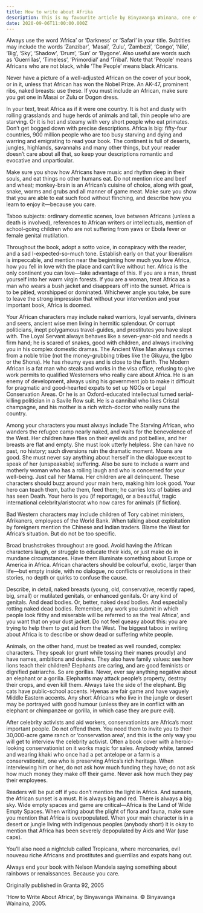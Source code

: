 ```yaml
---
title: How to write about Afrika
description: This is my favourite article by Binyavanga Wainana, one of the best writers I've read. I'm publishing it on my blog because I just can't help myself. Enjoy!
date: 2020-09-06T11:00:00.000Z
---
```

Always use the word ‘Africa’ or ‘Darkness’ or ‘Safari’ in your title. Subtitles may include the words ‘Zanzibar’, ‘Masai’, ‘Zulu’, ‘Zambezi’, ‘Congo’, ‘Nile’, ‘Big’, ‘Sky’, ‘Shadow’, ‘Drum’, ‘Sun’ or ‘Bygone’. Also useful are words such as ‘Guerrillas’, ‘Timeless’, ‘Primordial’ and ‘Tribal’. Note that ‘People’ means Africans who are not black, while ‘The People’ means black Africans.

Never have a picture of a well-adjusted African on the cover of your book, or in it, unless that African has won the Nobel Prize. An AK-47, prominent ribs, naked breasts: use these. If you must include an African, make sure you get one in Masai or Zulu or Dogon dress.

In your text, treat Africa as if it were one country. It is hot and dusty with rolling grasslands and huge herds of animals and tall, thin people who are starving. Or it is hot and steamy with very short people who eat primates. Don’t get bogged down with precise descriptions. Africa is big: fifty-four countries, 900 million people who are too busy starving and dying and warring and emigrating to read your book. The continent is full of deserts, jungles, highlands, savannahs and many other things, but your reader doesn’t care about all that, so keep your descriptions romantic and evocative and unparticular.

Make sure you show how Africans have music and rhythm deep in their souls, and eat things no other humans eat. Do not mention rice and beef and wheat; monkey-brain is an African’s cuisine of choice, along with goat, snake, worms and grubs and all manner of game meat. Make sure you show that you are able to eat such food without flinching, and describe how you learn to enjoy it—because you care.

Taboo subjects: ordinary domestic scenes, love between Africans (unless a death is involved), references to African writers or intellectuals, mention of school-going children who are not suffering from yaws or Ebola fever or female genital mutilation.

Throughout the book, adopt a sotto voice, in conspiracy with the reader, and a sad I-expected-so-much tone. Establish early on that your liberalism is impeccable, and mention near the beginning how much you love Africa, how you fell in love with the place and can’t live without her. Africa is the only continent you can love—take advantage of this. If you are a man, thrust yourself into her warm virgin forests. If you are a woman, treat Africa as a man who wears a bush jacket and disappears off into the sunset. Africa is to be pitied, worshipped or dominated. Whichever angle you take, be sure to leave the strong impression that without your intervention and your important book, Africa is doomed.

Your African characters may include naked warriors, loyal servants, diviners and seers, ancient wise men living in hermitic splendour. Or corrupt politicians, inept polygamous travel-guides, and prostitutes you have slept with. The Loyal Servant always behaves like a seven-year-old and needs a firm hand; he is scared of snakes, good with children, and always involving you in his complex domestic dramas. The Ancient Wise Man always comes from a noble tribe (not the money-grubbing tribes like the Gikuyu, the Igbo or the Shona). He has rheumy eyes and is close to the Earth. The Modern African is a fat man who steals and works in the visa office, refusing to give work permits to qualified Westerners who really care about Africa. He is an enemy of development, always using his government job to make it difficult for pragmatic and good-hearted expats to set up NGOs or Legal Conservation Areas. Or he is an Oxford-educated intellectual turned serial-killing politician in a Savile Row suit. He is a cannibal who likes Cristal champagne, and his mother is a rich witch-doctor who really runs the country.

Among your characters you must always include The Starving African, who wanders the refugee camp nearly naked, and waits for the benevolence of the West. Her children have flies on their eyelids and pot bellies, and her breasts are flat and empty. She must look utterly helpless. She can have no past, no history; such diversions ruin the dramatic moment. Moans are good. She must never say anything about herself in the dialogue except to speak of her (unspeakable) suffering. Also be sure to include a warm and motherly woman who has a rolling laugh and who is concerned for your well-being. Just call her Mama. Her children are all delinquent. These characters should buzz around your main hero, making him look good. Your hero can teach them, bathe them, feed them; he carries lots of babies and has seen Death. Your hero is you (if reportage), or a beautiful, tragic international celebrity/aristocrat who now cares for animals (if fiction).

Bad Western characters may include children of Tory cabinet ministers, Afrikaners, employees of the World Bank. When talking about exploitation by foreigners mention the Chinese and Indian traders. Blame the West for Africa’s situation. But do not be too specific.

Broad brushstrokes throughout are good. Avoid having the African characters laugh, or struggle to educate their kids, or just make do in mundane circumstances. Have them illuminate something about Europe or America in Africa. African characters should be colourful, exotic, larger than life—but empty inside, with no dialogue, no conflicts or resolutions in their stories, no depth or quirks to confuse the cause.

Describe, in detail, naked breasts (young, old, conservative, recently raped, big, small) or mutilated genitals, or enhanced genitals. Or any kind of genitals. And dead bodies. Or, better, naked dead bodies. And especially rotting naked dead bodies. Remember, any work you submit in which people look filthy and miserable will be referred to as the ‘real Africa’, and you want that on your dust jacket. Do not feel queasy about this: you are trying to help them to get aid from the West. The biggest taboo in writing about Africa is to describe or show dead or suffering white people.

Animals, on the other hand, must be treated as well rounded, complex characters. They speak (or grunt while tossing their manes proudly) and have names, ambitions and desires. They also have family values: see how lions teach their children? Elephants are caring, and are good feminists or dignified patriarchs. So are gorillas. Never, ever say anything negative about an elephant or a gorilla. Elephants may attack people’s property, destroy their crops, and even kill them. Always take the side of the elephant. Big cats have public-school accents. Hyenas are fair game and have vaguely Middle Eastern accents. Any short Africans who live in the jungle or desert may be portrayed with good humour (unless they are in conflict with an elephant or chimpanzee or gorilla, in which case they are pure evil).

After celebrity activists and aid workers, conservationists are Africa’s most important people. Do not offend them. You need them to invite you to their 30,000-acre game ranch or ‘conservation area’, and this is the only way you will get to interview the celebrity activist. Often a book cover with a heroic-looking conservationist on it works magic for sales. Anybody white, tanned and wearing khaki who once had a pet antelope or a farm is a conservationist, one who is preserving Africa’s rich heritage. When interviewing him or her, do not ask how much funding they have; do not ask how much money they make off their game. Never ask how much they pay their employees.

Readers will be put off if you don’t mention the light in Africa. And sunsets, the African sunset is a must. It is always big and red. There is always a big sky. Wide empty spaces and game are critical—Africa is the Land of Wide Empty Spaces. When writing about the plight of flora and fauna, make sure you mention that Africa is overpopulated. When your main character is in a desert or jungle living with indigenous peoples (anybody short) it is okay to mention that Africa has been severely depopulated by Aids and War (use caps).

You’ll also need a nightclub called Tropicana, where mercenaries, evil nouveau riche Africans and prostitutes and guerrillas and expats hang out.

Always end your book with Nelson Mandela saying something about rainbows or renaissances. Because you care.

 

 

Originally published in Granta 92, 2005

‘How to Write About Africa’, by Binyavanga Wainaina. © Binyavanga Wainaina, 2005. 